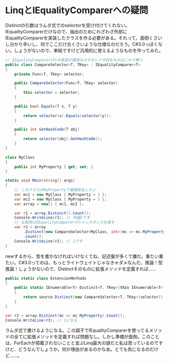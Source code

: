# LinqとIEqualityComparerへの疑問

Distinctの引数はラムダ式でのselectorを受け付けてくれない。IEqualityComparerだけなので、抽出のためにわざわざ外部にIEqualityComparerを実装したクラスを作る必要がある。それって、面倒くさいし分かり辛いし、何でここだけ古くさいような仕様なのだろう。C#3.0っぽくない。しょうがないので、単純ですけど汎用的に使えるようなものを作ってみた。

```csharp
// IEqualityComparer<T>の実装が面倒なのでセレクタ的なものはこれで賄う
public class CompareSelector<T, TKey> : IEqualityComparer<T>
{
    private Func<T, TKey> selector;

    public CompareSelector(Func<T, TKey> selector)
    {
        this.selector = selector;
    }

    public bool Equals(T x, T y)
    {
        return selector(x).Equals(selector(y));
    }

    public int GetHashCode(T obj)
    {
        return selector(obj).GetHashCode();
    }
}

class MyClass
{
    public int MyProperty { get; set; }
}

static void Main(string[] args)
{
    // このクラスのMyPropertyで重複除去したい
    var mc1 = new MyClass { MyProperty = 3 };
    var mc2 = new MyClass { MyProperty = 3 };
    var array = new[] { mc1, mc2 };

    var r1 = array.Distinct().Count();
    Console.WriteLine(r1); // 勿論2です
    // 比較用のIEqualityComparer<T>インスタンスを渡す
    var r2 = array
        .Distinct(new CompareSelector<MyClass, int>(mc => mc.MyProperty))
        .Count();
    Console.WriteLine(r2); // 1です
}
```

newするから、型を書かなければいけなくてね、記述量が多くて嫌だ。重たい重たい。C#3.0ってのは、もっとライトウェイトじゃなきゃダメなんだ。推論！型推論！しょうがないので、Distinctそのものに拡張メソッドを定義すれば……

```csharp
public static class ExtensionMethods
{
    public static IEnumerable<T> Distinct<T, TKey>(this IEnumerable<T> source, Func<T, TKey> selector)
    {
        return source.Distinct(new CompareSelector<T, TKey>(selector));
    }
}

var r3 = array.Distinct(mc => mc.MyProperty).Count();
Console.WriteLine(r3); // 1になる
```

ラムダ式で書けるようになる。この調子でIEqualityComparerを使ってるメソッドの全てに拡張メソッドを定義すれば問題なし。しかし準備が面倒。このことは、ForEachが搭載されないことと並ぶLinq最大の謎だと私は思っているのですけど、どうなんでしょうか。何か理由があるのかなあ。とても気になるのだけど……。